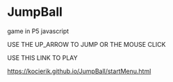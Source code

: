# JumpBall
game in P5 javascript

USE THE UP_ARROW TO JUMP OR THE MOUSE CLICK

USE THIS LINK TO PLAY

https://kocierik.github.io/JumpBall/startMenu.html

